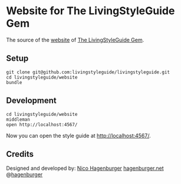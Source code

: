 Website for The LivingStyleGuide Gem
====================================

The source of the [website](https://livingstyleguide.org/) of [The LivingStyleGuide Gem](https://github.com/livingstyleguide/livingstyleguide).


Setup
-----

    git clone git@github.com:livingstyleguide/livingstyleguide.git
    cd livingstyleguide/website
    bundle


Development
-----------

    cd livingstyleguide/website
    middleman
    open http://localhost:4567/

Now you can open the style guide at <http://localhost:4567/>.


Credits
-------

Designed and developed by:
[Nico Hagenburger](https://github.com/hagenburger)
[hagenburger.net](http://hagenburger.net)
@[hagenburger](https://twitter.com/hagenburger)
